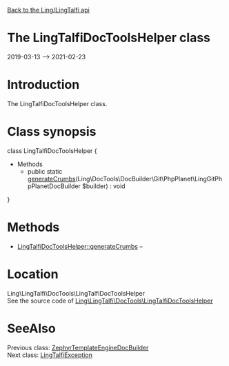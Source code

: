 [Back to the Ling/LingTalfi api](https://github.com/lingtalfi/LingTalfi/blob/master/doc/api/Ling/LingTalfi.md)



The LingTalfiDocToolsHelper class
================
2019-03-13 --> 2021-02-23






Introduction
============

The LingTalfiDocToolsHelper class.



Class synopsis
==============


class <span class="pl-k">LingTalfiDocToolsHelper</span>  {

- Methods
    - public static [generateCrumbs](https://github.com/lingtalfi/LingTalfi/blob/master/doc/api/Ling/LingTalfi/DocTools/LingTalfiDocToolsHelper/generateCrumbs.md)(Ling\DocTools\DocBuilder\Git\PhpPlanet\LingGitPhpPlanetDocBuilder $builder) : void

}






Methods
==============

- [LingTalfiDocToolsHelper::generateCrumbs](https://github.com/lingtalfi/LingTalfi/blob/master/doc/api/Ling/LingTalfi/DocTools/LingTalfiDocToolsHelper/generateCrumbs.md) &ndash; 





Location
=============
Ling\LingTalfi\DocTools\LingTalfiDocToolsHelper<br>
See the source code of [Ling\LingTalfi\DocTools\LingTalfiDocToolsHelper](https://github.com/lingtalfi/LingTalfi/blob/master/DocTools/LingTalfiDocToolsHelper.php)



SeeAlso
==============
Previous class: [ZephyrTemplateEngineDocBuilder](https://github.com/lingtalfi/LingTalfi/blob/master/doc/api/Ling/LingTalfi/DocBuilder/ZephyrTemplateEngine/ZephyrTemplateEngineDocBuilder.md)<br>Next class: [LingTalfiException](https://github.com/lingtalfi/LingTalfi/blob/master/doc/api/Ling/LingTalfi/Exception/LingTalfiException.md)<br>
